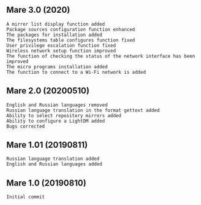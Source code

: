 ## Mare 3.0 (2020)

	A mirror list display function added
	Package sources configuration function enhanced
	The packages for installation added
	The filesystems table configures function fixed
	User privilege escalation function fixed
	Wireless network setup function improved
	The function of checking the status of the network interface has been improved
	The micro programs installation added
	The function to connect to a Wi-Fi network is added

## Mare 2.0 (20200510)

	English and Russian languages removed
	Russian language translation in the format gettext added
	Ability to select repository mirrors added
	Ability to configure a LightDM added
	Bugs corrected

## Mare 1.01 (20190811)	

 	Russian language translation added	
 	English and Russian languages added	

## Mare 1.0 (20190810)	

	Initial commit
